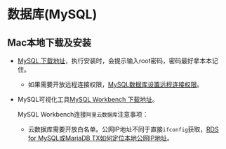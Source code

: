# 数据库(MySQL)

## Mac本地下载及安装

- [MySQL 下载地址](https://dev.mysql.com/downloads/mysql/)，执行安装时，会提示输入root密码，密码最好拿本本记住。

  - 如果需要开放远程连接权限，[MySQL数据库设置远程连接权限](https://help.aliyun.com/knowledge_detail/40792.html?spm=5176.2000002.0.0.3fd84d651GI1Zn)。

- MySQL可视化工具[MySQL Workbench 下载地址](https://dev.mysql.com/downloads/workbench/)。

  MySQL Workbench连接`阿里云数据库`注意事项：

  - 云数据库需要开放白名单。公网IP地址不同于直接`ifconfig`获取，[RDS for MySQL或MariaDB TX如何定位本地公网IP地址](https://help.aliyun.com/knowledge_detail/41754.html?spm=5176.2020520104.0.0.2b4b14502CFYGn)。

